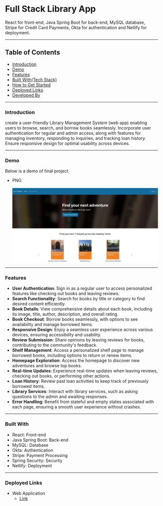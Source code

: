 # Full Stack Library App

React for front-end, Java Spring Boot for back-end, MySQL database, Stripe for Credit Card Payments, Okta for authentication and Netlify for deployment.

---

## Table of Contents

- [Introduction](#introduction)
- [Demo](#demo)
- [Features](#features)
- [Built With(Tech Stack)](#built-with)
- [How to Get Started](#how-to-get-started)
- [Deployed Links](#deployed-links)
- [Developed By](#developed-by)

---

### Introduction

create a user-friendly Library Management System (web app) enabling users to browse, search, and borrow books seamlessly. Incorporate user authentication for regular and admin access, along with features for managing inventory, responding to inquiries, and tracking loan history. Ensure responsive design for optimal usability across devices.

---

### Demo

Below is a demo of final project.

- PNG <br/> <br/> ![](./assets/screenshot.png)

---

### Features

- **User Authentication**: Sign in as a regular user to access personalized features like checking out books and leaving reviews.
- **Search Functionality**: Search for books by title or category to find desired content efficiently.
- **Book Details**: View comprehensive details about each book, including its image, title, author, description, and overall rating.
- **Book Checkout**: Borrow books seamlessly, with options to see availability and manage borrowed items.
- **Responsive Design**: Enjoy a seamless user experience across various devices, ensuring accessibility and usability.
- **Review Submission**: Share opinions by leaving reviews for books, contributing to the community's feedback.
- **Shelf Management**: Access a personalized shelf page to manage borrowed books, including options to return or renew items.
- **Homepage Exploration**: Access the homepage to discover new adventures and browse top books.
- **Real-time Updates**: Experience real-time updates when leaving reviews, checking out books, or performing other actions.
- **Loan History**: Review past loan activities to keep track of previously borrowed items.
- **Library Services**: Interact with library services, such as asking questions to the admin and awaiting responses.
- **Error Handling**: Benefit from stateful and empty states associated with each page, ensuring a smooth user experience without crashes.

---

### Built With

- React: Front-end
- Java Spring Boot: Back-end
- MySQL: Database
- Okta: Authentication
- Stripe: Payment Processing
- Spring Security: Security
- Netlify: Deployment

---

### Deployed Links

- Web Application
  - [Link](https://libbry.netlify.app/)
